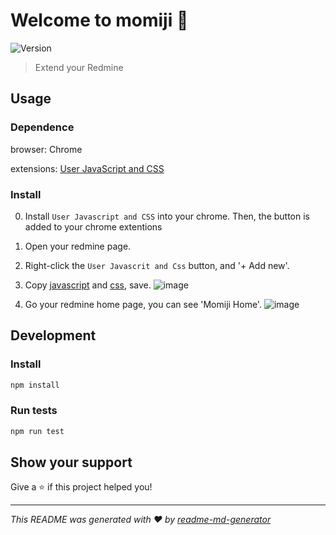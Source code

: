 # Welcome to momiji 🍁

![Version](https://img.shields.io/badge/version-1.0.0-blue.svg?cacheSeconds=2592000)

> Extend your Redmine

## Usage

### Dependence

browser: Chrome

extensions: [User JavaScript and CSS](https://chrome.google.com/webstore/detail/user-javascript-and-css/nbhcbdghjpllgmfilhnhkllmkecfmpld)

### Install

0. Install `User Javascript and CSS` into your chrome.
   Then, the button is added to your chrome extentions

1. Open your redmine page.

1. Right-click the `User Javascrit and Css` button, and '+ Add new'.

1. Copy [javascript](https://raw.githubusercontent.com/moyutbc/momiji/master/build/dev/index.js) and [css](https://raw.githubusercontent.com/moyutbc/momiji/master/build/dev/index.css), save.
   ![image](https://user-images.githubusercontent.com/8651926/72352564-d5e39180-3725-11ea-948b-03a9754dc34d.png)

1. Go your redmine home page, you can see 'Momiji Home'.
   ![image](https://user-images.githubusercontent.com/8651926/72352717-1c38f080-3726-11ea-8e6e-ac38c972890e.png)

## Development

### Install

```sh
npm install
```

### Run tests

```sh
npm run test
```

## Show your support

Give a ⭐️ if this project helped you!

---

_This README was generated with ❤️ by [readme-md-generator](https://github.com/kefranabg/readme-md-generator)_
